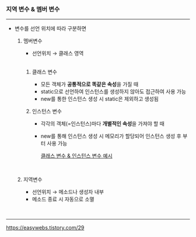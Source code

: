 ### 지역 변수 & 멤버 변수

--------------------------------------



- 변수를 선언 위치에 따라 구분하면

  1. 멤버변수

     - 선언위치 → 클래스 영역

     <br>

     1. 클래스 변수

        - 모든 객체가 **공통적으로 똑같은 속성**을 가질 때
        - static으로 선언하여 인스턴스를 생성하지 않아도 접근하여 사용 가능
        - new를 통한 인스턴스 생성 시 static은 제외하고 생성됨

     2. 인스턴스 변수

        - 각각의 객체(=인스턴스)마다 **개별적인 속성**을 가져야 할 때

        - new를 통해 인스턴스 생성 시 메모리가 할당되어 인스턴스 생성 후 부터 사용 가능

          [클래스 변수 & 인스턴스 변수 예시](https://eqsrainy.tistory.com/16)

          <br>

  2. 지역변수

     - 선언위치 → 메소드나 생성자 내부
     - 메소드 종료 시 자동으로 소멸

<br>

------------------------------------

https://easywebs.tistory.com/29
